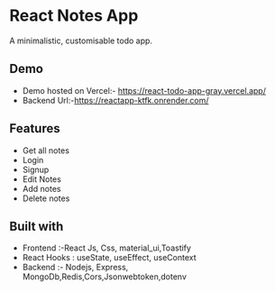 

# React Notes App

A minimalistic, customisable todo app.

## Demo

- Demo hosted on Vercel:- https://react-todo-app-gray.vercel.app/
- Backend Url:-https://reactapp-ktfk.onrender.com/

## Features

- Get all notes
- Login
- Signup
- Edit Notes
- Add notes
- Delete notes

## Built with

- Frontend :-React Js, Css, material_ui,Toastify
- React Hooks : useState, useEffect, useContext
- Backend :- Nodejs, Express, MongoDb,Redis,Cors,Jsonwebtoken,dotenv
